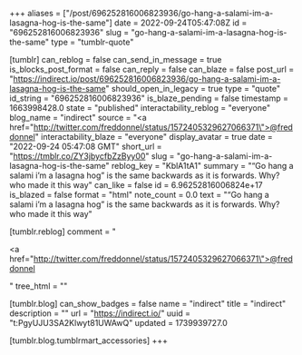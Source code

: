 +++
aliases = ["/post/696252816006823936/go-hang-a-salami-im-a-lasagna-hog-is-the-same"]
date = 2022-09-24T05:47:08Z
id = "696252816006823936"
slug = "go-hang-a-salami-im-a-lasagna-hog-is-the-same"
type = "tumblr-quote"

[tumblr]
can_reblog = false
can_send_in_message = true
is_blocks_post_format = false
can_reply = false
can_blaze = false
post_url = "https://indirect.io/post/696252816006823936/go-hang-a-salami-im-a-lasagna-hog-is-the-same"
should_open_in_legacy = true
type = "quote"
id_string = "696252816006823936"
is_blaze_pending = false
timestamp = 1663998428.0
state = "published"
interactability_reblog = "everyone"
blog_name = "indirect"
source = "<a href=\"http://twitter.com/freddonnel/status/1572405329627066371\">@freddonnel</a>"
interactability_blaze = "everyone"
display_avatar = true
date = "2022-09-24 05:47:08 GMT"
short_url = "https://tmblr.co/ZY3jbycfbZzByy00"
slug = "go-hang-a-salami-im-a-lasagna-hog-is-the-same"
reblog_key = "KblA1tA1"
summary = "“Go hang a salami i’m a lasagna hog” is the same backwards as it is forwards. Why? who made it this way"
can_like = false
id = 6.96252816006824e+17
is_blazed = false
format = "html"
note_count = 0.0
text = "&ldquo;Go hang a salami i&rsquo;m a lasagna hog&rdquo; is the same backwards as it is forwards. Why? who made it this way"

[tumblr.reblog]
comment = "<p><a href=\"http://twitter.com/freddonnel/status/1572405329627066371\">@freddonnel</a></p>"
tree_html = ""

[tumblr.blog]
can_show_badges = false
name = "indirect"
title = "indirect"
description = ""
url = "https://indirect.io/"
uuid = "t:PgyUJU3SA2Klwyt81UWAwQ"
updated = 1739939727.0

[tumblr.blog.tumblrmart_accessories]
+++
